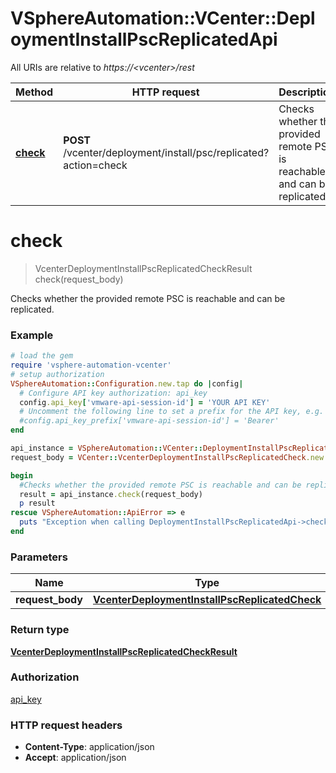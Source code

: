 # VSphereAutomation::VCenter::DeploymentInstallPscReplicatedApi

All URIs are relative to *https://&lt;vcenter&gt;/rest*

Method | HTTP request | Description
------------- | ------------- | -------------
[**check**](DeploymentInstallPscReplicatedApi.md#check) | **POST** /vcenter/deployment/install/psc/replicated?action&#x3D;check | Checks whether the provided remote PSC is reachable and can be replicated.


# **check**
> VcenterDeploymentInstallPscReplicatedCheckResult check(request_body)

Checks whether the provided remote PSC is reachable and can be replicated.

### Example
```ruby
# load the gem
require 'vsphere-automation-vcenter'
# setup authorization
VSphereAutomation::Configuration.new.tap do |config|
  # Configure API key authorization: api_key
  config.api_key['vmware-api-session-id'] = 'YOUR API KEY'
  # Uncomment the following line to set a prefix for the API key, e.g. 'Bearer' (defaults to nil)
  #config.api_key_prefix['vmware-api-session-id'] = 'Bearer'
end

api_instance = VSphereAutomation::VCenter::DeploymentInstallPscReplicatedApi.new
request_body = VCenter::VcenterDeploymentInstallPscReplicatedCheck.new # VcenterDeploymentInstallPscReplicatedCheck | 

begin
  #Checks whether the provided remote PSC is reachable and can be replicated.
  result = api_instance.check(request_body)
  p result
rescue VSphereAutomation::ApiError => e
  puts "Exception when calling DeploymentInstallPscReplicatedApi->check: #{e}"
end
```

### Parameters

Name | Type | Description  | Notes
------------- | ------------- | ------------- | -------------
 **request_body** | [**VcenterDeploymentInstallPscReplicatedCheck**](VcenterDeploymentInstallPscReplicatedCheck.md)|  | 

### Return type

[**VcenterDeploymentInstallPscReplicatedCheckResult**](VcenterDeploymentInstallPscReplicatedCheckResult.md)

### Authorization

[api_key](../README.md#api_key)

### HTTP request headers

 - **Content-Type**: application/json
 - **Accept**: application/json



